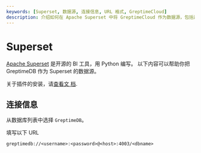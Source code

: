 ```yaml
---
keywords: [Superset, 数据源, 连接信息, URL 格式, GreptimeCloud]
description: 介绍如何在 Apache Superset 中将 GreptimeCloud 作为数据源，包括连接信息和 URL 格式。
---
```


# Superset

[Apache Superset](https://superset.apache.org) 是开源的 BI 工具，用 Python 编写。
以下内容可以帮助你把 GreptimeDB 作为 Superset 的数据源。

关于插件的安装，请[查看文
档](https://docs.greptime.com/nightly/user-guide/integrations/superset).

## 连接信息

从数据库列表中选择 `GreptimeDB`。

填写以下 URL

```
greptimedb://<username>:<password>@<host>:4003/<dbname>
```
